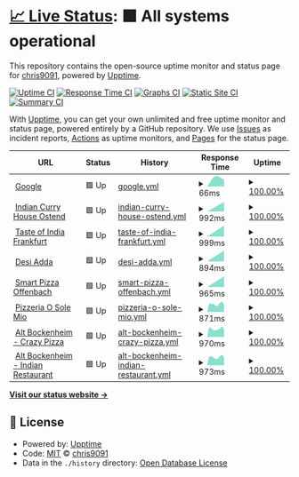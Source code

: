 # [📈 Live Status](https://chris9091.github.io/Fleksa-Monitor): <!--live status--> **🟩 All systems operational**

This repository contains the open-source uptime monitor and status page for [chris9091](https://chris9091.github.io/Fleksa-Monitor), powered by [Upptime](https://github.com/upptime/upptime).

[![Uptime CI](https://github.com/chris9091/Fleksa-Monitor/workflows/Uptime%20CI/badge.svg)](https://github.com/chris9091/Fleksa-Monitor/actions?query=workflow%3A%22Uptime+CI%22)
[![Response Time CI](https://github.com/chris9091/Fleksa-Monitor/workflows/Response%20Time%20CI/badge.svg)](https://github.com/chris9091/Fleksa-Monitor/actions?query=workflow%3A%22Response+Time+CI%22)
[![Graphs CI](https://github.com/chris9091/Fleksa-Monitor/workflows/Graphs%20CI/badge.svg)](https://github.com/chris9091/Fleksa-Monitor/actions?query=workflow%3A%22Graphs+CI%22)
[![Static Site CI](https://github.com/chris9091/Fleksa-Monitor/workflows/Static%20Site%20CI/badge.svg)](https://github.com/chris9091/Fleksa-Monitor/actions?query=workflow%3A%22Static+Site+CI%22)
[![Summary CI](https://github.com/chris9091/Fleksa-Monitor/workflows/Summary%20CI/badge.svg)](https://github.com/chris9091/Fleksa-Monitor/actions?query=workflow%3A%22Summary+CI%22)

With [Upptime](https://upptime.js.org), you can get your own unlimited and free uptime monitor and status page, powered entirely by a GitHub repository. We use [Issues](https://github.com/chris9091/Fleksa-Monitor/issues) as incident reports, [Actions](https://github.com/chris9091/Fleksa-Monitor/actions) as uptime monitors, and [Pages](https://chris9091.github.io/Fleksa-Monitor) for the status page.

<!--start: status pages-->
<!-- This summary is generated by Upptime (https://github.com/upptime/upptime) -->
<!-- Do not edit this manually, your changes will be overwritten -->
<!-- prettier-ignore -->
| URL | Status | History | Response Time | Uptime |
| --- | ------ | ------- | ------------- | ------ |
| <img alt="" src="https://icons.duckduckgo.com/ip3/www.google.com.ico" height="13"> [Google](https://www.google.com) | 🟩 Up | [google.yml](https://github.com/chris9091/Fleksa-Monitor/commits/HEAD/history/google.yml) | <details><summary><img alt="Response time graph" src="./graphs/google/response-time-week.png" height="20"> 66ms</summary><br><a href="https://chris9091.github.io/Fleksa-Monitor/history/google"><img alt="Response time 66" src="https://img.shields.io/endpoint?url=https%3A%2F%2Fraw.githubusercontent.com%2Fchris9091%2FFleksa-Monitor%2FHEAD%2Fapi%2Fgoogle%2Fresponse-time.json"></a><br><a href="https://chris9091.github.io/Fleksa-Monitor/history/google"><img alt="24-hour response time 66" src="https://img.shields.io/endpoint?url=https%3A%2F%2Fraw.githubusercontent.com%2Fchris9091%2FFleksa-Monitor%2FHEAD%2Fapi%2Fgoogle%2Fresponse-time-day.json"></a><br><a href="https://chris9091.github.io/Fleksa-Monitor/history/google"><img alt="7-day response time 66" src="https://img.shields.io/endpoint?url=https%3A%2F%2Fraw.githubusercontent.com%2Fchris9091%2FFleksa-Monitor%2FHEAD%2Fapi%2Fgoogle%2Fresponse-time-week.json"></a><br><a href="https://chris9091.github.io/Fleksa-Monitor/history/google"><img alt="30-day response time 66" src="https://img.shields.io/endpoint?url=https%3A%2F%2Fraw.githubusercontent.com%2Fchris9091%2FFleksa-Monitor%2FHEAD%2Fapi%2Fgoogle%2Fresponse-time-month.json"></a><br><a href="https://chris9091.github.io/Fleksa-Monitor/history/google"><img alt="1-year response time 66" src="https://img.shields.io/endpoint?url=https%3A%2F%2Fraw.githubusercontent.com%2Fchris9091%2FFleksa-Monitor%2FHEAD%2Fapi%2Fgoogle%2Fresponse-time-year.json"></a></details> | <details><summary><a href="https://chris9091.github.io/Fleksa-Monitor/history/google">100.00%</a></summary><a href="https://chris9091.github.io/Fleksa-Monitor/history/google"><img alt="All-time uptime 100.00%" src="https://img.shields.io/endpoint?url=https%3A%2F%2Fraw.githubusercontent.com%2Fchris9091%2FFleksa-Monitor%2FHEAD%2Fapi%2Fgoogle%2Fuptime.json"></a><br><a href="https://chris9091.github.io/Fleksa-Monitor/history/google"><img alt="24-hour uptime 100.00%" src="https://img.shields.io/endpoint?url=https%3A%2F%2Fraw.githubusercontent.com%2Fchris9091%2FFleksa-Monitor%2FHEAD%2Fapi%2Fgoogle%2Fuptime-day.json"></a><br><a href="https://chris9091.github.io/Fleksa-Monitor/history/google"><img alt="7-day uptime 100.00%" src="https://img.shields.io/endpoint?url=https%3A%2F%2Fraw.githubusercontent.com%2Fchris9091%2FFleksa-Monitor%2FHEAD%2Fapi%2Fgoogle%2Fuptime-week.json"></a><br><a href="https://chris9091.github.io/Fleksa-Monitor/history/google"><img alt="30-day uptime 100.00%" src="https://img.shields.io/endpoint?url=https%3A%2F%2Fraw.githubusercontent.com%2Fchris9091%2FFleksa-Monitor%2FHEAD%2Fapi%2Fgoogle%2Fuptime-month.json"></a><br><a href="https://chris9091.github.io/Fleksa-Monitor/history/google"><img alt="1-year uptime 100.00%" src="https://img.shields.io/endpoint?url=https%3A%2F%2Fraw.githubusercontent.com%2Fchris9091%2FFleksa-Monitor%2FHEAD%2Fapi%2Fgoogle%2Fuptime-year.json"></a></details>
| <img alt="" src="https://icons.duckduckgo.com/ip3/indiancurryhouseostend.de.ico" height="13"> [Indian Curry House Ostend](http://indiancurryhouseostend.de) | 🟩 Up | [indian-curry-house-ostend.yml](https://github.com/chris9091/Fleksa-Monitor/commits/HEAD/history/indian-curry-house-ostend.yml) | <details><summary><img alt="Response time graph" src="./graphs/indian-curry-house-ostend/response-time-week.png" height="20"> 992ms</summary><br><a href="https://chris9091.github.io/Fleksa-Monitor/history/indian-curry-house-ostend"><img alt="Response time 992" src="https://img.shields.io/endpoint?url=https%3A%2F%2Fraw.githubusercontent.com%2Fchris9091%2FFleksa-Monitor%2FHEAD%2Fapi%2Findian-curry-house-ostend%2Fresponse-time.json"></a><br><a href="https://chris9091.github.io/Fleksa-Monitor/history/indian-curry-house-ostend"><img alt="24-hour response time 992" src="https://img.shields.io/endpoint?url=https%3A%2F%2Fraw.githubusercontent.com%2Fchris9091%2FFleksa-Monitor%2FHEAD%2Fapi%2Findian-curry-house-ostend%2Fresponse-time-day.json"></a><br><a href="https://chris9091.github.io/Fleksa-Monitor/history/indian-curry-house-ostend"><img alt="7-day response time 992" src="https://img.shields.io/endpoint?url=https%3A%2F%2Fraw.githubusercontent.com%2Fchris9091%2FFleksa-Monitor%2FHEAD%2Fapi%2Findian-curry-house-ostend%2Fresponse-time-week.json"></a><br><a href="https://chris9091.github.io/Fleksa-Monitor/history/indian-curry-house-ostend"><img alt="30-day response time 992" src="https://img.shields.io/endpoint?url=https%3A%2F%2Fraw.githubusercontent.com%2Fchris9091%2FFleksa-Monitor%2FHEAD%2Fapi%2Findian-curry-house-ostend%2Fresponse-time-month.json"></a><br><a href="https://chris9091.github.io/Fleksa-Monitor/history/indian-curry-house-ostend"><img alt="1-year response time 992" src="https://img.shields.io/endpoint?url=https%3A%2F%2Fraw.githubusercontent.com%2Fchris9091%2FFleksa-Monitor%2FHEAD%2Fapi%2Findian-curry-house-ostend%2Fresponse-time-year.json"></a></details> | <details><summary><a href="https://chris9091.github.io/Fleksa-Monitor/history/indian-curry-house-ostend">100.00%</a></summary><a href="https://chris9091.github.io/Fleksa-Monitor/history/indian-curry-house-ostend"><img alt="All-time uptime 100.00%" src="https://img.shields.io/endpoint?url=https%3A%2F%2Fraw.githubusercontent.com%2Fchris9091%2FFleksa-Monitor%2FHEAD%2Fapi%2Findian-curry-house-ostend%2Fuptime.json"></a><br><a href="https://chris9091.github.io/Fleksa-Monitor/history/indian-curry-house-ostend"><img alt="24-hour uptime 100.00%" src="https://img.shields.io/endpoint?url=https%3A%2F%2Fraw.githubusercontent.com%2Fchris9091%2FFleksa-Monitor%2FHEAD%2Fapi%2Findian-curry-house-ostend%2Fuptime-day.json"></a><br><a href="https://chris9091.github.io/Fleksa-Monitor/history/indian-curry-house-ostend"><img alt="7-day uptime 100.00%" src="https://img.shields.io/endpoint?url=https%3A%2F%2Fraw.githubusercontent.com%2Fchris9091%2FFleksa-Monitor%2FHEAD%2Fapi%2Findian-curry-house-ostend%2Fuptime-week.json"></a><br><a href="https://chris9091.github.io/Fleksa-Monitor/history/indian-curry-house-ostend"><img alt="30-day uptime 100.00%" src="https://img.shields.io/endpoint?url=https%3A%2F%2Fraw.githubusercontent.com%2Fchris9091%2FFleksa-Monitor%2FHEAD%2Fapi%2Findian-curry-house-ostend%2Fuptime-month.json"></a><br><a href="https://chris9091.github.io/Fleksa-Monitor/history/indian-curry-house-ostend"><img alt="1-year uptime 100.00%" src="https://img.shields.io/endpoint?url=https%3A%2F%2Fraw.githubusercontent.com%2Fchris9091%2FFleksa-Monitor%2FHEAD%2Fapi%2Findian-curry-house-ostend%2Fuptime-year.json"></a></details>
| <img alt="" src="https://icons.duckduckgo.com/ip3/tasteofindia-ffm.de.ico" height="13"> [Taste of India Frankfurt](http://tasteofindia-ffm.de) | 🟩 Up | [taste-of-india-frankfurt.yml](https://github.com/chris9091/Fleksa-Monitor/commits/HEAD/history/taste-of-india-frankfurt.yml) | <details><summary><img alt="Response time graph" src="./graphs/taste-of-india-frankfurt/response-time-week.png" height="20"> 999ms</summary><br><a href="https://chris9091.github.io/Fleksa-Monitor/history/taste-of-india-frankfurt"><img alt="Response time 999" src="https://img.shields.io/endpoint?url=https%3A%2F%2Fraw.githubusercontent.com%2Fchris9091%2FFleksa-Monitor%2FHEAD%2Fapi%2Ftaste-of-india-frankfurt%2Fresponse-time.json"></a><br><a href="https://chris9091.github.io/Fleksa-Monitor/history/taste-of-india-frankfurt"><img alt="24-hour response time 999" src="https://img.shields.io/endpoint?url=https%3A%2F%2Fraw.githubusercontent.com%2Fchris9091%2FFleksa-Monitor%2FHEAD%2Fapi%2Ftaste-of-india-frankfurt%2Fresponse-time-day.json"></a><br><a href="https://chris9091.github.io/Fleksa-Monitor/history/taste-of-india-frankfurt"><img alt="7-day response time 999" src="https://img.shields.io/endpoint?url=https%3A%2F%2Fraw.githubusercontent.com%2Fchris9091%2FFleksa-Monitor%2FHEAD%2Fapi%2Ftaste-of-india-frankfurt%2Fresponse-time-week.json"></a><br><a href="https://chris9091.github.io/Fleksa-Monitor/history/taste-of-india-frankfurt"><img alt="30-day response time 999" src="https://img.shields.io/endpoint?url=https%3A%2F%2Fraw.githubusercontent.com%2Fchris9091%2FFleksa-Monitor%2FHEAD%2Fapi%2Ftaste-of-india-frankfurt%2Fresponse-time-month.json"></a><br><a href="https://chris9091.github.io/Fleksa-Monitor/history/taste-of-india-frankfurt"><img alt="1-year response time 999" src="https://img.shields.io/endpoint?url=https%3A%2F%2Fraw.githubusercontent.com%2Fchris9091%2FFleksa-Monitor%2FHEAD%2Fapi%2Ftaste-of-india-frankfurt%2Fresponse-time-year.json"></a></details> | <details><summary><a href="https://chris9091.github.io/Fleksa-Monitor/history/taste-of-india-frankfurt">100.00%</a></summary><a href="https://chris9091.github.io/Fleksa-Monitor/history/taste-of-india-frankfurt"><img alt="All-time uptime 100.00%" src="https://img.shields.io/endpoint?url=https%3A%2F%2Fraw.githubusercontent.com%2Fchris9091%2FFleksa-Monitor%2FHEAD%2Fapi%2Ftaste-of-india-frankfurt%2Fuptime.json"></a><br><a href="https://chris9091.github.io/Fleksa-Monitor/history/taste-of-india-frankfurt"><img alt="24-hour uptime 100.00%" src="https://img.shields.io/endpoint?url=https%3A%2F%2Fraw.githubusercontent.com%2Fchris9091%2FFleksa-Monitor%2FHEAD%2Fapi%2Ftaste-of-india-frankfurt%2Fuptime-day.json"></a><br><a href="https://chris9091.github.io/Fleksa-Monitor/history/taste-of-india-frankfurt"><img alt="7-day uptime 100.00%" src="https://img.shields.io/endpoint?url=https%3A%2F%2Fraw.githubusercontent.com%2Fchris9091%2FFleksa-Monitor%2FHEAD%2Fapi%2Ftaste-of-india-frankfurt%2Fuptime-week.json"></a><br><a href="https://chris9091.github.io/Fleksa-Monitor/history/taste-of-india-frankfurt"><img alt="30-day uptime 100.00%" src="https://img.shields.io/endpoint?url=https%3A%2F%2Fraw.githubusercontent.com%2Fchris9091%2FFleksa-Monitor%2FHEAD%2Fapi%2Ftaste-of-india-frankfurt%2Fuptime-month.json"></a><br><a href="https://chris9091.github.io/Fleksa-Monitor/history/taste-of-india-frankfurt"><img alt="1-year uptime 100.00%" src="https://img.shields.io/endpoint?url=https%3A%2F%2Fraw.githubusercontent.com%2Fchris9091%2FFleksa-Monitor%2FHEAD%2Fapi%2Ftaste-of-india-frankfurt%2Fuptime-year.json"></a></details>
| <img alt="" src="https://icons.duckduckgo.com/ip3/desiadda.de.ico" height="13"> [Desi Adda](http://desiadda.de) | 🟩 Up | [desi-adda.yml](https://github.com/chris9091/Fleksa-Monitor/commits/HEAD/history/desi-adda.yml) | <details><summary><img alt="Response time graph" src="./graphs/desi-adda/response-time-week.png" height="20"> 894ms</summary><br><a href="https://chris9091.github.io/Fleksa-Monitor/history/desi-adda"><img alt="Response time 894" src="https://img.shields.io/endpoint?url=https%3A%2F%2Fraw.githubusercontent.com%2Fchris9091%2FFleksa-Monitor%2FHEAD%2Fapi%2Fdesi-adda%2Fresponse-time.json"></a><br><a href="https://chris9091.github.io/Fleksa-Monitor/history/desi-adda"><img alt="24-hour response time 894" src="https://img.shields.io/endpoint?url=https%3A%2F%2Fraw.githubusercontent.com%2Fchris9091%2FFleksa-Monitor%2FHEAD%2Fapi%2Fdesi-adda%2Fresponse-time-day.json"></a><br><a href="https://chris9091.github.io/Fleksa-Monitor/history/desi-adda"><img alt="7-day response time 894" src="https://img.shields.io/endpoint?url=https%3A%2F%2Fraw.githubusercontent.com%2Fchris9091%2FFleksa-Monitor%2FHEAD%2Fapi%2Fdesi-adda%2Fresponse-time-week.json"></a><br><a href="https://chris9091.github.io/Fleksa-Monitor/history/desi-adda"><img alt="30-day response time 894" src="https://img.shields.io/endpoint?url=https%3A%2F%2Fraw.githubusercontent.com%2Fchris9091%2FFleksa-Monitor%2FHEAD%2Fapi%2Fdesi-adda%2Fresponse-time-month.json"></a><br><a href="https://chris9091.github.io/Fleksa-Monitor/history/desi-adda"><img alt="1-year response time 894" src="https://img.shields.io/endpoint?url=https%3A%2F%2Fraw.githubusercontent.com%2Fchris9091%2FFleksa-Monitor%2FHEAD%2Fapi%2Fdesi-adda%2Fresponse-time-year.json"></a></details> | <details><summary><a href="https://chris9091.github.io/Fleksa-Monitor/history/desi-adda">100.00%</a></summary><a href="https://chris9091.github.io/Fleksa-Monitor/history/desi-adda"><img alt="All-time uptime 100.00%" src="https://img.shields.io/endpoint?url=https%3A%2F%2Fraw.githubusercontent.com%2Fchris9091%2FFleksa-Monitor%2FHEAD%2Fapi%2Fdesi-adda%2Fuptime.json"></a><br><a href="https://chris9091.github.io/Fleksa-Monitor/history/desi-adda"><img alt="24-hour uptime 100.00%" src="https://img.shields.io/endpoint?url=https%3A%2F%2Fraw.githubusercontent.com%2Fchris9091%2FFleksa-Monitor%2FHEAD%2Fapi%2Fdesi-adda%2Fuptime-day.json"></a><br><a href="https://chris9091.github.io/Fleksa-Monitor/history/desi-adda"><img alt="7-day uptime 100.00%" src="https://img.shields.io/endpoint?url=https%3A%2F%2Fraw.githubusercontent.com%2Fchris9091%2FFleksa-Monitor%2FHEAD%2Fapi%2Fdesi-adda%2Fuptime-week.json"></a><br><a href="https://chris9091.github.io/Fleksa-Monitor/history/desi-adda"><img alt="30-day uptime 100.00%" src="https://img.shields.io/endpoint?url=https%3A%2F%2Fraw.githubusercontent.com%2Fchris9091%2FFleksa-Monitor%2FHEAD%2Fapi%2Fdesi-adda%2Fuptime-month.json"></a><br><a href="https://chris9091.github.io/Fleksa-Monitor/history/desi-adda"><img alt="1-year uptime 100.00%" src="https://img.shields.io/endpoint?url=https%3A%2F%2Fraw.githubusercontent.com%2Fchris9091%2FFleksa-Monitor%2FHEAD%2Fapi%2Fdesi-adda%2Fuptime-year.json"></a></details>
| <img alt="" src="https://icons.duckduckgo.com/ip3/smartpizzas.de.ico" height="13"> [Smart Pizza Offenbach](http://smartpizzas.de) | 🟩 Up | [smart-pizza-offenbach.yml](https://github.com/chris9091/Fleksa-Monitor/commits/HEAD/history/smart-pizza-offenbach.yml) | <details><summary><img alt="Response time graph" src="./graphs/smart-pizza-offenbach/response-time-week.png" height="20"> 965ms</summary><br><a href="https://chris9091.github.io/Fleksa-Monitor/history/smart-pizza-offenbach"><img alt="Response time 965" src="https://img.shields.io/endpoint?url=https%3A%2F%2Fraw.githubusercontent.com%2Fchris9091%2FFleksa-Monitor%2FHEAD%2Fapi%2Fsmart-pizza-offenbach%2Fresponse-time.json"></a><br><a href="https://chris9091.github.io/Fleksa-Monitor/history/smart-pizza-offenbach"><img alt="24-hour response time 965" src="https://img.shields.io/endpoint?url=https%3A%2F%2Fraw.githubusercontent.com%2Fchris9091%2FFleksa-Monitor%2FHEAD%2Fapi%2Fsmart-pizza-offenbach%2Fresponse-time-day.json"></a><br><a href="https://chris9091.github.io/Fleksa-Monitor/history/smart-pizza-offenbach"><img alt="7-day response time 965" src="https://img.shields.io/endpoint?url=https%3A%2F%2Fraw.githubusercontent.com%2Fchris9091%2FFleksa-Monitor%2FHEAD%2Fapi%2Fsmart-pizza-offenbach%2Fresponse-time-week.json"></a><br><a href="https://chris9091.github.io/Fleksa-Monitor/history/smart-pizza-offenbach"><img alt="30-day response time 965" src="https://img.shields.io/endpoint?url=https%3A%2F%2Fraw.githubusercontent.com%2Fchris9091%2FFleksa-Monitor%2FHEAD%2Fapi%2Fsmart-pizza-offenbach%2Fresponse-time-month.json"></a><br><a href="https://chris9091.github.io/Fleksa-Monitor/history/smart-pizza-offenbach"><img alt="1-year response time 965" src="https://img.shields.io/endpoint?url=https%3A%2F%2Fraw.githubusercontent.com%2Fchris9091%2FFleksa-Monitor%2FHEAD%2Fapi%2Fsmart-pizza-offenbach%2Fresponse-time-year.json"></a></details> | <details><summary><a href="https://chris9091.github.io/Fleksa-Monitor/history/smart-pizza-offenbach">100.00%</a></summary><a href="https://chris9091.github.io/Fleksa-Monitor/history/smart-pizza-offenbach"><img alt="All-time uptime 100.00%" src="https://img.shields.io/endpoint?url=https%3A%2F%2Fraw.githubusercontent.com%2Fchris9091%2FFleksa-Monitor%2FHEAD%2Fapi%2Fsmart-pizza-offenbach%2Fuptime.json"></a><br><a href="https://chris9091.github.io/Fleksa-Monitor/history/smart-pizza-offenbach"><img alt="24-hour uptime 100.00%" src="https://img.shields.io/endpoint?url=https%3A%2F%2Fraw.githubusercontent.com%2Fchris9091%2FFleksa-Monitor%2FHEAD%2Fapi%2Fsmart-pizza-offenbach%2Fuptime-day.json"></a><br><a href="https://chris9091.github.io/Fleksa-Monitor/history/smart-pizza-offenbach"><img alt="7-day uptime 100.00%" src="https://img.shields.io/endpoint?url=https%3A%2F%2Fraw.githubusercontent.com%2Fchris9091%2FFleksa-Monitor%2FHEAD%2Fapi%2Fsmart-pizza-offenbach%2Fuptime-week.json"></a><br><a href="https://chris9091.github.io/Fleksa-Monitor/history/smart-pizza-offenbach"><img alt="30-day uptime 100.00%" src="https://img.shields.io/endpoint?url=https%3A%2F%2Fraw.githubusercontent.com%2Fchris9091%2FFleksa-Monitor%2FHEAD%2Fapi%2Fsmart-pizza-offenbach%2Fuptime-month.json"></a><br><a href="https://chris9091.github.io/Fleksa-Monitor/history/smart-pizza-offenbach"><img alt="1-year uptime 100.00%" src="https://img.shields.io/endpoint?url=https%3A%2F%2Fraw.githubusercontent.com%2Fchris9091%2FFleksa-Monitor%2FHEAD%2Fapi%2Fsmart-pizza-offenbach%2Fuptime-year.json"></a></details>
| <img alt="" src="https://icons.duckduckgo.com/ip3/bochum-osolemio.de.ico" height="13"> [Pizzeria O Sole Mio](http://bochum-osolemio.de) | 🟩 Up | [pizzeria-o-sole-mio.yml](https://github.com/chris9091/Fleksa-Monitor/commits/HEAD/history/pizzeria-o-sole-mio.yml) | <details><summary><img alt="Response time graph" src="./graphs/pizzeria-o-sole-mio/response-time-week.png" height="20"> 871ms</summary><br><a href="https://chris9091.github.io/Fleksa-Monitor/history/pizzeria-o-sole-mio"><img alt="Response time 871" src="https://img.shields.io/endpoint?url=https%3A%2F%2Fraw.githubusercontent.com%2Fchris9091%2FFleksa-Monitor%2FHEAD%2Fapi%2Fpizzeria-o-sole-mio%2Fresponse-time.json"></a><br><a href="https://chris9091.github.io/Fleksa-Monitor/history/pizzeria-o-sole-mio"><img alt="24-hour response time 871" src="https://img.shields.io/endpoint?url=https%3A%2F%2Fraw.githubusercontent.com%2Fchris9091%2FFleksa-Monitor%2FHEAD%2Fapi%2Fpizzeria-o-sole-mio%2Fresponse-time-day.json"></a><br><a href="https://chris9091.github.io/Fleksa-Monitor/history/pizzeria-o-sole-mio"><img alt="7-day response time 871" src="https://img.shields.io/endpoint?url=https%3A%2F%2Fraw.githubusercontent.com%2Fchris9091%2FFleksa-Monitor%2FHEAD%2Fapi%2Fpizzeria-o-sole-mio%2Fresponse-time-week.json"></a><br><a href="https://chris9091.github.io/Fleksa-Monitor/history/pizzeria-o-sole-mio"><img alt="30-day response time 871" src="https://img.shields.io/endpoint?url=https%3A%2F%2Fraw.githubusercontent.com%2Fchris9091%2FFleksa-Monitor%2FHEAD%2Fapi%2Fpizzeria-o-sole-mio%2Fresponse-time-month.json"></a><br><a href="https://chris9091.github.io/Fleksa-Monitor/history/pizzeria-o-sole-mio"><img alt="1-year response time 871" src="https://img.shields.io/endpoint?url=https%3A%2F%2Fraw.githubusercontent.com%2Fchris9091%2FFleksa-Monitor%2FHEAD%2Fapi%2Fpizzeria-o-sole-mio%2Fresponse-time-year.json"></a></details> | <details><summary><a href="https://chris9091.github.io/Fleksa-Monitor/history/pizzeria-o-sole-mio">100.00%</a></summary><a href="https://chris9091.github.io/Fleksa-Monitor/history/pizzeria-o-sole-mio"><img alt="All-time uptime 100.00%" src="https://img.shields.io/endpoint?url=https%3A%2F%2Fraw.githubusercontent.com%2Fchris9091%2FFleksa-Monitor%2FHEAD%2Fapi%2Fpizzeria-o-sole-mio%2Fuptime.json"></a><br><a href="https://chris9091.github.io/Fleksa-Monitor/history/pizzeria-o-sole-mio"><img alt="24-hour uptime 100.00%" src="https://img.shields.io/endpoint?url=https%3A%2F%2Fraw.githubusercontent.com%2Fchris9091%2FFleksa-Monitor%2FHEAD%2Fapi%2Fpizzeria-o-sole-mio%2Fuptime-day.json"></a><br><a href="https://chris9091.github.io/Fleksa-Monitor/history/pizzeria-o-sole-mio"><img alt="7-day uptime 100.00%" src="https://img.shields.io/endpoint?url=https%3A%2F%2Fraw.githubusercontent.com%2Fchris9091%2FFleksa-Monitor%2FHEAD%2Fapi%2Fpizzeria-o-sole-mio%2Fuptime-week.json"></a><br><a href="https://chris9091.github.io/Fleksa-Monitor/history/pizzeria-o-sole-mio"><img alt="30-day uptime 100.00%" src="https://img.shields.io/endpoint?url=https%3A%2F%2Fraw.githubusercontent.com%2Fchris9091%2FFleksa-Monitor%2FHEAD%2Fapi%2Fpizzeria-o-sole-mio%2Fuptime-month.json"></a><br><a href="https://chris9091.github.io/Fleksa-Monitor/history/pizzeria-o-sole-mio"><img alt="1-year uptime 100.00%" src="https://img.shields.io/endpoint?url=https%3A%2F%2Fraw.githubusercontent.com%2Fchris9091%2FFleksa-Monitor%2FHEAD%2Fapi%2Fpizzeria-o-sole-mio%2Fuptime-year.json"></a></details>
| <img alt="" src="https://icons.duckduckgo.com/ip3/restaurantcrazypizza.de.ico" height="13"> [Alt Bockenheim - Crazy Pizza](http://restaurantcrazypizza.de) | 🟩 Up | [alt-bockenheim-crazy-pizza.yml](https://github.com/chris9091/Fleksa-Monitor/commits/HEAD/history/alt-bockenheim-crazy-pizza.yml) | <details><summary><img alt="Response time graph" src="./graphs/alt-bockenheim-crazy-pizza/response-time-week.png" height="20"> 970ms</summary><br><a href="https://chris9091.github.io/Fleksa-Monitor/history/alt-bockenheim-crazy-pizza"><img alt="Response time 970" src="https://img.shields.io/endpoint?url=https%3A%2F%2Fraw.githubusercontent.com%2Fchris9091%2FFleksa-Monitor%2FHEAD%2Fapi%2Falt-bockenheim-crazy-pizza%2Fresponse-time.json"></a><br><a href="https://chris9091.github.io/Fleksa-Monitor/history/alt-bockenheim-crazy-pizza"><img alt="24-hour response time 970" src="https://img.shields.io/endpoint?url=https%3A%2F%2Fraw.githubusercontent.com%2Fchris9091%2FFleksa-Monitor%2FHEAD%2Fapi%2Falt-bockenheim-crazy-pizza%2Fresponse-time-day.json"></a><br><a href="https://chris9091.github.io/Fleksa-Monitor/history/alt-bockenheim-crazy-pizza"><img alt="7-day response time 970" src="https://img.shields.io/endpoint?url=https%3A%2F%2Fraw.githubusercontent.com%2Fchris9091%2FFleksa-Monitor%2FHEAD%2Fapi%2Falt-bockenheim-crazy-pizza%2Fresponse-time-week.json"></a><br><a href="https://chris9091.github.io/Fleksa-Monitor/history/alt-bockenheim-crazy-pizza"><img alt="30-day response time 970" src="https://img.shields.io/endpoint?url=https%3A%2F%2Fraw.githubusercontent.com%2Fchris9091%2FFleksa-Monitor%2FHEAD%2Fapi%2Falt-bockenheim-crazy-pizza%2Fresponse-time-month.json"></a><br><a href="https://chris9091.github.io/Fleksa-Monitor/history/alt-bockenheim-crazy-pizza"><img alt="1-year response time 970" src="https://img.shields.io/endpoint?url=https%3A%2F%2Fraw.githubusercontent.com%2Fchris9091%2FFleksa-Monitor%2FHEAD%2Fapi%2Falt-bockenheim-crazy-pizza%2Fresponse-time-year.json"></a></details> | <details><summary><a href="https://chris9091.github.io/Fleksa-Monitor/history/alt-bockenheim-crazy-pizza">100.00%</a></summary><a href="https://chris9091.github.io/Fleksa-Monitor/history/alt-bockenheim-crazy-pizza"><img alt="All-time uptime 100.00%" src="https://img.shields.io/endpoint?url=https%3A%2F%2Fraw.githubusercontent.com%2Fchris9091%2FFleksa-Monitor%2FHEAD%2Fapi%2Falt-bockenheim-crazy-pizza%2Fuptime.json"></a><br><a href="https://chris9091.github.io/Fleksa-Monitor/history/alt-bockenheim-crazy-pizza"><img alt="24-hour uptime 100.00%" src="https://img.shields.io/endpoint?url=https%3A%2F%2Fraw.githubusercontent.com%2Fchris9091%2FFleksa-Monitor%2FHEAD%2Fapi%2Falt-bockenheim-crazy-pizza%2Fuptime-day.json"></a><br><a href="https://chris9091.github.io/Fleksa-Monitor/history/alt-bockenheim-crazy-pizza"><img alt="7-day uptime 100.00%" src="https://img.shields.io/endpoint?url=https%3A%2F%2Fraw.githubusercontent.com%2Fchris9091%2FFleksa-Monitor%2FHEAD%2Fapi%2Falt-bockenheim-crazy-pizza%2Fuptime-week.json"></a><br><a href="https://chris9091.github.io/Fleksa-Monitor/history/alt-bockenheim-crazy-pizza"><img alt="30-day uptime 100.00%" src="https://img.shields.io/endpoint?url=https%3A%2F%2Fraw.githubusercontent.com%2Fchris9091%2FFleksa-Monitor%2FHEAD%2Fapi%2Falt-bockenheim-crazy-pizza%2Fuptime-month.json"></a><br><a href="https://chris9091.github.io/Fleksa-Monitor/history/alt-bockenheim-crazy-pizza"><img alt="1-year uptime 100.00%" src="https://img.shields.io/endpoint?url=https%3A%2F%2Fraw.githubusercontent.com%2Fchris9091%2FFleksa-Monitor%2FHEAD%2Fapi%2Falt-bockenheim-crazy-pizza%2Fuptime-year.json"></a></details>
| <img alt="" src="https://icons.duckduckgo.com/ip3/restaurantaltbockenheim.de.ico" height="13"> [Alt Bockenheim - Indian Restaurant](http://restaurantaltbockenheim.de) | 🟩 Up | [alt-bockenheim-indian-restaurant.yml](https://github.com/chris9091/Fleksa-Monitor/commits/HEAD/history/alt-bockenheim-indian-restaurant.yml) | <details><summary><img alt="Response time graph" src="./graphs/alt-bockenheim-indian-restaurant/response-time-week.png" height="20"> 973ms</summary><br><a href="https://chris9091.github.io/Fleksa-Monitor/history/alt-bockenheim-indian-restaurant"><img alt="Response time 973" src="https://img.shields.io/endpoint?url=https%3A%2F%2Fraw.githubusercontent.com%2Fchris9091%2FFleksa-Monitor%2FHEAD%2Fapi%2Falt-bockenheim-indian-restaurant%2Fresponse-time.json"></a><br><a href="https://chris9091.github.io/Fleksa-Monitor/history/alt-bockenheim-indian-restaurant"><img alt="24-hour response time 973" src="https://img.shields.io/endpoint?url=https%3A%2F%2Fraw.githubusercontent.com%2Fchris9091%2FFleksa-Monitor%2FHEAD%2Fapi%2Falt-bockenheim-indian-restaurant%2Fresponse-time-day.json"></a><br><a href="https://chris9091.github.io/Fleksa-Monitor/history/alt-bockenheim-indian-restaurant"><img alt="7-day response time 973" src="https://img.shields.io/endpoint?url=https%3A%2F%2Fraw.githubusercontent.com%2Fchris9091%2FFleksa-Monitor%2FHEAD%2Fapi%2Falt-bockenheim-indian-restaurant%2Fresponse-time-week.json"></a><br><a href="https://chris9091.github.io/Fleksa-Monitor/history/alt-bockenheim-indian-restaurant"><img alt="30-day response time 973" src="https://img.shields.io/endpoint?url=https%3A%2F%2Fraw.githubusercontent.com%2Fchris9091%2FFleksa-Monitor%2FHEAD%2Fapi%2Falt-bockenheim-indian-restaurant%2Fresponse-time-month.json"></a><br><a href="https://chris9091.github.io/Fleksa-Monitor/history/alt-bockenheim-indian-restaurant"><img alt="1-year response time 973" src="https://img.shields.io/endpoint?url=https%3A%2F%2Fraw.githubusercontent.com%2Fchris9091%2FFleksa-Monitor%2FHEAD%2Fapi%2Falt-bockenheim-indian-restaurant%2Fresponse-time-year.json"></a></details> | <details><summary><a href="https://chris9091.github.io/Fleksa-Monitor/history/alt-bockenheim-indian-restaurant">100.00%</a></summary><a href="https://chris9091.github.io/Fleksa-Monitor/history/alt-bockenheim-indian-restaurant"><img alt="All-time uptime 100.00%" src="https://img.shields.io/endpoint?url=https%3A%2F%2Fraw.githubusercontent.com%2Fchris9091%2FFleksa-Monitor%2FHEAD%2Fapi%2Falt-bockenheim-indian-restaurant%2Fuptime.json"></a><br><a href="https://chris9091.github.io/Fleksa-Monitor/history/alt-bockenheim-indian-restaurant"><img alt="24-hour uptime 100.00%" src="https://img.shields.io/endpoint?url=https%3A%2F%2Fraw.githubusercontent.com%2Fchris9091%2FFleksa-Monitor%2FHEAD%2Fapi%2Falt-bockenheim-indian-restaurant%2Fuptime-day.json"></a><br><a href="https://chris9091.github.io/Fleksa-Monitor/history/alt-bockenheim-indian-restaurant"><img alt="7-day uptime 100.00%" src="https://img.shields.io/endpoint?url=https%3A%2F%2Fraw.githubusercontent.com%2Fchris9091%2FFleksa-Monitor%2FHEAD%2Fapi%2Falt-bockenheim-indian-restaurant%2Fuptime-week.json"></a><br><a href="https://chris9091.github.io/Fleksa-Monitor/history/alt-bockenheim-indian-restaurant"><img alt="30-day uptime 100.00%" src="https://img.shields.io/endpoint?url=https%3A%2F%2Fraw.githubusercontent.com%2Fchris9091%2FFleksa-Monitor%2FHEAD%2Fapi%2Falt-bockenheim-indian-restaurant%2Fuptime-month.json"></a><br><a href="https://chris9091.github.io/Fleksa-Monitor/history/alt-bockenheim-indian-restaurant"><img alt="1-year uptime 100.00%" src="https://img.shields.io/endpoint?url=https%3A%2F%2Fraw.githubusercontent.com%2Fchris9091%2FFleksa-Monitor%2FHEAD%2Fapi%2Falt-bockenheim-indian-restaurant%2Fuptime-year.json"></a></details>

<!--end: status pages-->

[**Visit our status website →**](https://chris9091.github.io/Fleksa-Monitor)

## 📄 License

- Powered by: [Upptime](https://github.com/upptime/upptime)
- Code: [MIT](./LICENSE) © [chris9091](https://chris9091.github.io/Fleksa-Monitor)
- Data in the `./history` directory: [Open Database License](https://opendatacommons.org/licenses/odbl/1-0/)
